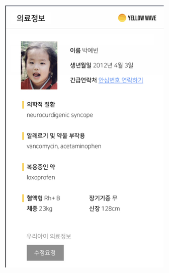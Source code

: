 ![image](https://github.com/jneey2000/yellow-wave.github.io/blob/main/%E1%84%89%E1%85%B3%E1%84%8F%E1%85%B3%E1%84%85%E1%85%B5%E1%86%AB%E1%84%89%E1%85%A3%E1%86%BA%202020-11-25%20%E1%84%8B%E1%85%A9%E1%84%92%E1%85%AE%2011.29.38.png)
